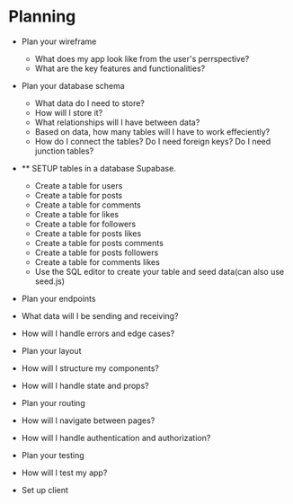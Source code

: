 # Planning

- Plan your wireframe
    - What does my app look like from the user's perrspective?
    - What are the key features and functionalities?
- Plan your database schema
    - What data do I need to store?
    - How will I store it?
    - What relationships will I have between data?
    - Based on data, how many tables will I have to work effeciently?
    - How do I connect the tables? Do I need foreign keys? Do I need junction tables?
- ** SETUP tables in a database Supabase.
    - Create a table for users
    - Create a table for posts
    - Create a table for comments
    - Create a table for likes
    - Create a table for followers
    - Create a table for posts likes
    - Create a table for posts comments
    - Create a table for posts followers
    - Create a table for comments likes
    - Use the SQL editor to create your table and seed data(can also use seed.js)
- Plan your endpoints
- What data will I be sending and receiving?
- How will I handle errors and edge cases?
- Plan your layout
- How will I structure my components?
- How will I handle state and props?
- Plan your routing
- How will I navigate between pages?
- How will I handle authentication and authorization?
- Plan your testing
- How will I test my app?

- Set up client
